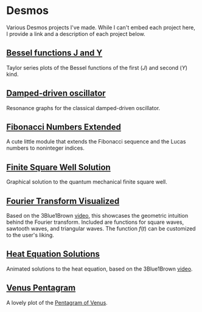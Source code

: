 <script type="text/javascript"
        src="https://cdnjs.cloudflare.com/ajax/libs/mathjax/2.7.0/MathJax.js?config=TeX-AMS_CHTML"></script>

<script type="text/x-mathjax-config">
MathJax.Hub.Config({
tex2jax: {
inlineMath: [['$','$'], ['\\(','\\)']],
processEscapes: true},
jax: ["input/TeX","input/MathML","input/AsciiMath","output/CommonHTML"],
extensions: ["tex2jax.js","mml2jax.js","asciimath2jax.js","MathMenu.js","MathZoom.js","AssistiveMML.js", "[Contrib]/a11y/accessibility-menu.js"],
TeX: {
extensions: ["AMSmath.js","AMSsymbols.js","noErrors.js","noUndefined.js"],
equationNumbers: {
autoNumber: "AMS"
}
}
});
</script>


# Desmos
Various Desmos projects I've made. While I can't embed each project here, I provide a link and a description of each project below.

## [Bessel functions J and Y](https://www.desmos.com/calculator/ievqtywfk5)
Taylor series plots of the Bessel functions of the first (*J*) and second (*Y*) kind.

## [Damped-driven oscillator](https://www.desmos.com/calculator/y7q6colulj)
Resonance graphs for the classical damped-driven oscillator.

## [Fibonacci Numbers Extended](https://www.desmos.com/calculator/cpu9oqpndj)
A cute little module that extends the Fibonacci sequence and the Lucas numbers to noninteger indices.

## [Finite Square Well Solution](https://www.desmos.com/calculator/qv2oyweian)
Graphical solution to the quantum mechanical finite square well.

## [Fourier Transform Visualized](https://www.desmos.com/calculator/exhbaz9mpf)
Based on the 3Blue1Brown [video](https://youtu.be/spUNpyF58BY), this showcases the geometric intuition behind the Fourier transform. Included are functions for square waves, sawtooth waves, and triangular waves. The function $f(t)$ can be customized to the user's liking.

## [Heat Equation Solutions](https://www.desmos.com/calculator/jm0wguklxe)
Animated solutions to the heat equation, based on the 3Blue1Brown [video](https://youtu.be/ToIXSwZ1pJU).

## [Venus Pentagram](https://www.desmos.com/calculator/8jvl6b2k0t)
A lovely plot of the [Pentagram of Venus](http://eqnoftheday.com/the-pentagram-of-venus/).
